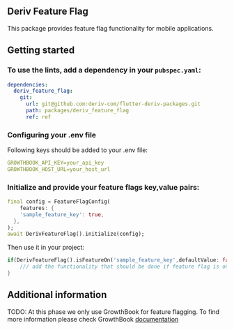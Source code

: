 ## Deriv Feature Flag

This package provides feature flag functionality for mobile applications.

## Getting started

### To use the lints, add a dependency in your `pubspec.yaml`:

```yaml
dependencies:
  deriv_feature_flag:
    git:
      url: git@github.com:deriv-com/flutter-deriv-packages.git
      path: packages/deriv_feature_flag
      ref: ref
```

### Configuring your .env file

Following keys should be added to your .env file:

```yaml
GROWTHBOOK_API_KEY=your_api_key
GROWTHBOOK_HOST_URL=your_host_url
```

### Initialize and provide your feature flags key,value pairs:

```dart
final config = FeatureFlagConfig(
    features: {
    'sample_feature_key': true,
  },
);
await DerivFeatureFlag().initialize(config);
```

Then use it in your project:

```dart
if(DerivFeatureFlag().isFeatureOn('sample_feature_key',defaultValue: false)){
    /// add the functionality that should be done if feature flag is on.
}

```

## Additional information

TODO: At this phase we only use GrowthBook for feature flagging. To find more information please check GrowthBook [documentation](https://docs.growthbook.io/lib/flutter)
